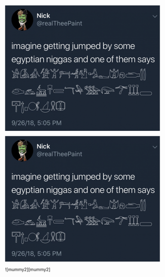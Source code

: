 ![mummy1](https://raw.githubusercontent.com/muneer78/muneer78.github.io/master/images/mummy1.png)

![mummy1](https://raw.githubusercontent.com/muneer78/muneer78.github.io/master/images/mummy1.png) 



![mummy2][mummy2] 
